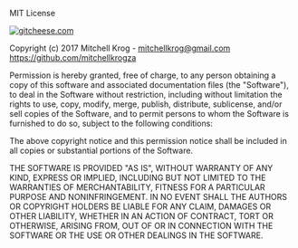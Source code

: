MIT License

[![gitcheese.com](https://api.gitcheese.com/v1/projects/92bf5669-7d2c-447d-baa4-216ac9e720a6/badges)](https://www.gitcheese.com/app/#/projects/92bf5669-7d2c-447d-baa4-216ac9e720a6/pledges/create)

Copyright (c) 2017 Mitchell Krog - mitchellkrog@gmail.com
https://github.com/mitchellkrogza

Permission is hereby granted, free of charge, to any person obtaining a copy
of this software and associated documentation files (the "Software"), to deal
in the Software without restriction, including without limitation the rights
to use, copy, modify, merge, publish, distribute, sublicense, and/or sell
copies of the Software, and to permit persons to whom the Software is
furnished to do so, subject to the following conditions:

The above copyright notice and this permission notice shall be included in all
copies or substantial portions of the Software.

THE SOFTWARE IS PROVIDED "AS IS", WITHOUT WARRANTY OF ANY KIND, EXPRESS OR
IMPLIED, INCLUDING BUT NOT LIMITED TO THE WARRANTIES OF MERCHANTABILITY,
FITNESS FOR A PARTICULAR PURPOSE AND NONINFRINGEMENT. IN NO EVENT SHALL THE
AUTHORS OR COPYRIGHT HOLDERS BE LIABLE FOR ANY CLAIM, DAMAGES OR OTHER
LIABILITY, WHETHER IN AN ACTION OF CONTRACT, TORT OR OTHERWISE, ARISING FROM,
OUT OF OR IN CONNECTION WITH THE SOFTWARE OR THE USE OR OTHER DEALINGS IN THE
SOFTWARE.

